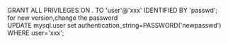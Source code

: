 GRANT ALL PRIVILEGES ON *.* TO 'user'@'xxx' IDENTIFIED BY 'passwd';  
for new version,change the password  
UPDATE mysql.user set authentication_string=PASSWORD('newpasswd') WHERE user='xxx';  
